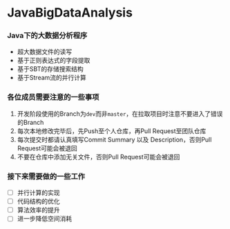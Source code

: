 # JavaBigDataAnalysis
### Java下的大数据分析程序

* 超大数据文件的读写
* 基于正则表达式的字段提取
* 基于SBT的存储搜索结构
* 基于Stream流的并行计算

### 各位成员需要注意的一些事项

1. 开发阶段使用的Branch为`dev`而非`master`，在拉取项目时注意不要进入了错误的Branch
2. 每次本地修改完毕后，先Push至个人仓库，再Pull Request至团队仓库
3. 每次提交时都请认真填写Commit Summary 以及 Description，否则Pull Request可能会被退回
4. 不要在仓库中添加无关文件，否则Pull Request可能会被退回

### 接下来需要做的一些工作

* [ ] 并行计算的实现
* [ ] 代码结构的优化
* [ ] 算法效率的提升
* [ ] 进一步降低空间消耗